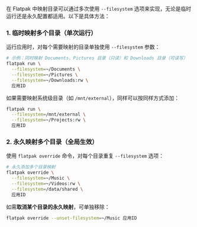 在 Flatpak 中映射目录可以通过多次使用 `--filesystem` 选项来实现，无论是临时运行还是永久配置都适用。以下是具体方法：


### **1. 临时映射多个目录（单次运行）**
运行应用时，对每个需要映射的目录单独使用 `--filesystem` 参数：
```bash
# 示例：同时映射 Documents、Pictures 目录（只读）和 Downloads 目录（可读写）
flatpak run \
  --filesystem=~/Documents \
  --filesystem=~/Pictures \
  --filesystem=~/Downloads:rw \
  应用ID
```

如果需要映射系统级目录（如 `/mnt/external`），同样可以按同样方式添加：
```bash
flatpak run \
  --filesystem=/mnt/external \
  --filesystem=~/Projects:rw \
  应用ID
```


### **2. 永久映射多个目录（全局生效）**
使用 `flatpak override` 命令，对每个目录重复 `--filesystem` 选项：
```bash
# 永久添加多个目录映射
flatpak override \
  --filesystem=~/Music \
  --filesystem=~/Videos:rw \
  --filesystem=/data/shared \
  应用ID
```

如需**取消某个目录的永久映射**，可单独移除：
```bash
flatpak override --unset-filesystem=~/Music 应用ID
```